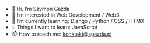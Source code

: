- 👋 Hi, I’m Szymon Gazda
- 👀 I’m interested in Web Development / Web3
- 🌱 I’m currently learning: Django / Python / CSS / HTMX
- 💡 Things I want to learn: JavaScript 
- 📫 How to reach me: konktakt@sgazda.pl

<!---
sgazda94/sgazda94 is a ✨ special ✨ repository because its `README.md` (this file) appears on your GitHub profile.
You can click the Preview link to take a look at your changes.
--->
